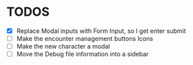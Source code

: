 # TODOS

- [x] Replace Modal inputs with Form Input, so I get enter submit
- [ ] Make the encounter management buttons Icons
- [ ] Make the new character a modal
- [ ] Move the Debug file information into a sidebar